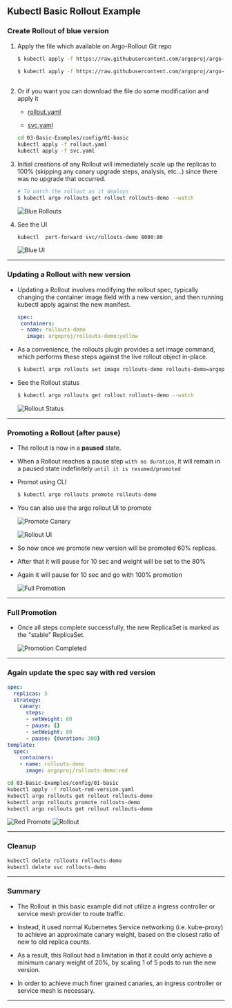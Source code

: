 ## Kubectl Basic Rollout Example

### Create Rollout of blue version

   1. Apply the file which available on Argo-Rollout Git repo
   
       ```bash
       $ kubectl apply -f https://raw.githubusercontent.com/argoproj/argo-rollouts/master/docs/getting-started/basic/rollout.yaml
   
       $ kubectl apply -f https://raw.githubusercontent.com/argoproj/argo-rollouts/master/docs/getting-started/basic/service.yaml
   
       ```
   
   2. Or if you want you can download the file do some modification and apply it
      
      - [rollout.yaml](./configs/01-basic/rollout.yaml)
   
      - [svc.yaml](./configs/01-basic/svc.yaml)
   
      ```bash
      cd 03-Basic-Examples/config/01-basic
      kubectl apply -f rollout.yaml
      kubectl apply -f svc.yaml
      ```
      
   3. Initial creations of any Rollout will immediately scale up the replicas to 100% (skipping any canary upgrade steps, analysis, etc...) since there was no upgrade that occurred.
      
      ```bash
      # To watch the rollout as it deploys
      $ kubectl argo rollouts get rollout rollouts-demo --watch
      ```
        ![Blue Rollouts](./img/01.1-blue-status.png)
   
   4. See the UI 
      
      ```bash
      kubectl  port-forward svc/rollouts-demo 8080:80
      ```
      ![Blue UI](./img/01.2-blue-ui.png)

--------------------------------------------------

### Updating a Rollout with new version
  
  - Updating a Rollout involves modifying the rollout spec, typically changing the container image field with a new version, and then running kubectl apply against the new manifest.

     ```yaml
    spec:
      containers:
      - name: rollouts-demo
        image: argoproj/rollouts-demo:yellow
     ``` 

  - As a convenience, the rollouts plugin provides a set image command, which performs these steps against the live rollout object in-place.
    
    ```bash
    $ kubectl argo rollouts set image rollouts-demo rollouts-demo=argoproj/rollouts-demo:yellow
    ```
  
  - See the Rollout status
    
    ```bash
    $ kubectl argo rollouts get rollout rollouts-demo --watch
    ```

    ![Rollout Status](image.png)

---------------------------------------------------

### Promoting a Rollout (after pause)
 
   - The rollout is now in a **paused** state.  
   
   - When a Rollout reaches a pause step `with no duration`, it will remain in a paused state indefinitely `until it is resumed/promoted`

   - Promot using CLI
     
     ```bash
     $ kubectl argo rollouts promote rollouts-demo
     ```
   - You can also use the argo rollout UI to promote
     
     ![Promote Canary](./img/01.4-promote-canary.png)

     ![Rollout UI](./img/01.5-promote-canary.png)
   
   - So now once we promote new version will be promoted 60% replicas. 

   - After that it will pause for 10 sec and weight will be set to the 80%
     
   - Again it will pause for 10 sec and go with 100% promotion
      
       ![Full Promotion](./img/01.6-full-promote.png)

---------------------------------------------------

### Full Promotion

  - Once all steps complete successfully, the new ReplicaSet is marked as the "stable" ReplicaSet.

    ![Promotion Completed](./img/01.7-rollout-ui.png)


---------------------------------------------------

### Again update the spec say with red version
  
  ```yaml
  spec:
    replicas: 5
    strategy:
      canary:
        steps:
        - setWeight: 60
        - pause: {}
        - setWeight: 80
        - pause: {duration: 300}
  template:
    spec:
      containers:
      - name: rollouts-demo
        image: argoproj/rollouts-demo:red
  ```

  ```bash
  cd 03-Basic-Examples/config/01-basic
  kubectl apply -f rollout-red-version.yaml
  kubectl argo rollouts get rollout rollouts-demo
  kubectl argo rollouts promote rollouts-demo
  kubectl argo rollouts get rollout rollouts-demo
  ```

   ![Red Promote](./img/01.8-red-promote.png)
   ![Rollout ](./img/01.9-red-promote.png)

---------------------------------------------------

### Cleanup
  
  ```bash
  kubectl delete rollouts rollouts-demo
  kubectl delete svc rollouts-demo
  ```

---------------------------------------------------

### Summary

- The Rollout in this basic example did not utilize a ingress controller or service mesh provider to route traffic.   

- Instead, it used normal Kubernetes Service networking (i.e. kube-proxy) to achieve an approximate canary weight, based on the closest ratio of new to old replica counts.   

- As a result, this Rollout had a limitation in that it could only achieve a minimum canary weight of 20%, by scaling 1 of 5 pods to run the new version.   

- In order to achieve much finer grained canaries, an ingress controller or service mesh is necessary.


---------------------------------------------------